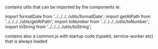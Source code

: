 contains utils that can be imported by the components ie:

import formatDate from '../../../../utils/formatDate';
import getAtPath from '../../../../utils/getAtPath';
import toNumber from '../../../../utils/toNumber';
import toString from '../../../../utils/toString';

contains also a common.js with startup code (typekit, service-worker etc) that is always loaded
